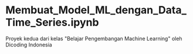 # Membuat_Model_ML_dengan_Data_Time_Series.ipynb
Proyek kedua dari kelas "Belajar Pengembangan Machine Learning" oleh Dicoding Indonesia

